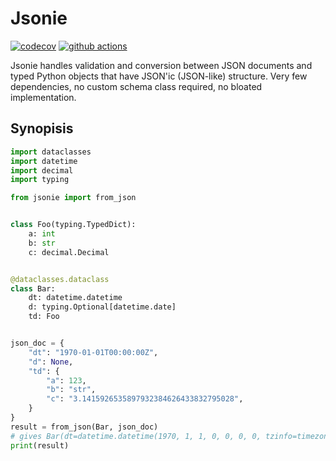 # Jsonie

[![codecov](https://codecov.io/gh/opencollector/jsonie/branch/main/graph/badge.svg)](https://codecov.io/gh/opencollector/jsonie)
[![github actions](https://github.com/opencollector/jsonie/workflows/main/badge.svg)](https://github.com/opencollector/jsonie/actions)

Jsonie handles validation and conversion between JSON documents and typed Python objects that have JSON'ic (JSON-like) structure.  Very few dependencies, no custom schema class required, no bloated implementation.

## Synopisis

```python
import dataclasses
import datetime
import decimal
import typing

from jsonie import from_json


class Foo(typing.TypedDict):
    a: int
    b: str
    c: decimal.Decimal


@dataclasses.dataclass
class Bar:
    dt: datetime.datetime
    d: typing.Optional[datetime.date]
    td: Foo


json_doc = {
    "dt": "1970-01-01T00:00:00Z",
    "d": None,
    "td": {
        "a": 123,
        "b": "str",
        "c": "3.1415926535897932384626433832795028",
    }
}
result = from_json(Bar, json_doc)
# gives Bar(dt=datetime.datetime(1970, 1, 1, 0, 0, 0, 0, tzinfo=timezone.utc), d=None, td=Foo(a=123, b="str", c=Decimal("3.1415926535897932384626433832795028"))
print(result)
```
